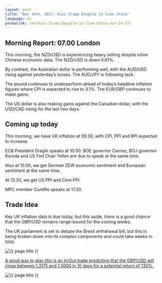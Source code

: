 ```yaml
---
layout: post
title: "Nov 14th, 2017: Kiwi Slump Despite in-line China"
language: en
permalink: /en/Kiwi-Slump-Despite-in-line-China-nov-14-17/
---
```

## Morning Report: 07.00 London

This morning, the NZD/USD is experiencing heavy selling despite inline Chinese economic data. The NZD/USD is down 0.61%. 

By contrast, the Australian dollar is performing well, with the AUD/USD rising against yesterday’s losses. The AUD/JPY is following tack. 

The pound continues to underperform ahead of today’s headline inflation figures where CPI is expected to rise to 3.1%. The EUR/GBP continues to make gains. 

The US dollar is also making gains against the Canadian dollar, with the USD/CAD rising for the last two days. 

## Coming up today 

This morning, we have UK inflation at 09.30, with CPI, PPI and RPI expected to increase. 

ECB President Draghi speaks at 10.00. BOE governor Carney, BOJ governor Kuroda and US Fed Chair Yellen are due to speak at the same time.

Also at 10.00, we get German ZEW economic sentiment and European sentiment at the same time. 

At 13.30, we get US PPI and Core PPI. 

MPC member Cunliffe speaks at 17.30. 

## Trade Idea

Key UK inflation data is due today, but this aside, there is a good chance that the GBP/USD remains range-bound for the coming weeks. 

The UK parliament is set to debate the Brexit withdrawal bill, but this is being broken down into its complex components and could take weeks in total. 

<img class="post-image" src="{{ site.url }}/images/nov/2017-11-14_06-44-27.jpg" alt="{{ page.title }}" title="{{ page.title }}">

<a href="%LINK%%?currency=GBP&market=forex&underlying=frxGBPUSD&formname=endsinout&duration_amount=10&duration_units=d&amount=10&amount_type=payout&expiry_type=duration&barrier_high=1.3175&barrier_low=1.3000" target="_blank">A good way to play this is an In/Out trade predicting that the GBP/USD will close between 1.3175 and 1.3000 in 10 days for a potential return of 130%.</a>

<img class="post-image" src="{{ site.url }}/images/nov/2017-11-14_06-47-05.jpg" alt="{{ page.title }}" title="{{ page.title }}">
